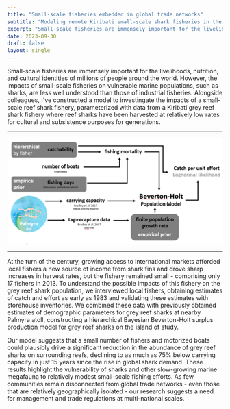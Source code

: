 ```yaml
---
title: "Small-scale fisheries embedded in global trade networks"
subtitle: "Modeling remote Kiribati small-scale shark fisheries in the era of globalization"
excerpt: "Small-scale fisheries are immensely important for the livelihoods, nutrition, and cultural identities of millions of people around the world. However, many are intricately interwoven with global trade networks which reshape cultural relationships with resources such as sharks, enabling serial depletion of the stocks of some species. Focusing on Kiribati, we evaluate the impacts of a small-scale reef shark fishery and the cultural attitudes surronding reef shark fishing and Kiribati's recent shark fishing ban."
date: 2023-09-30
draft: false
layout: single
---
```


Small-scale fisheries are immensely important for the livelihoods, nutrition, and cultural identities of millions of people around the world. However, the impacts of small-scale fisheries on vulnerable marine populations, such as sharks, are less well understood than those of industrial fisheries. Alongside colleagues, I've constructed a model to investingate the impacts of a small-scale reef shark fishery, parameterized with data from a Kiribati grey reef shark fishery where reef sharks have been harvested at relatively low rates for cultural and subsistence purposes for generations.

-----------

![A diagram of our modeling approach - a Bayesian dynamic population model allows us to integrate multiple types of data from fisher interviews with tag-recapture and demographic parameter estimates from nearby Palmyra atoll, enabling inference in a data-limited fishery.](featured.png)

-----------

At the turn of the century, growing access to international markets afforded local fishers a new source of income from shark fins and drove sharp increases in harvest rates, but the fishery remained small - comprising only 17 fishers in 2013. To understand the possible impacts of this fishery on the grey reef shark population, we interviewed local fishers, obtaining estimates of catch and effort as early as 1983 and validating these estimates with storehouse inventories. We combined these data with previously obtained estimates of demographic parameters for grey reef sharks at nearby Palmyra atoll, constructing a hierarchical Bayesian Beverton-Holt surplus production model for grey reef sharks on the island of study.

Our model suggests that a small number of fishers and motorized boats could plausibly drive a significant reduction in the abundance of grey reef sharks on surrounding reefs, declining to as much as 75% below carrying capacity in just 15 years since the rise in global shark demand. These results highlight the vulnerability of sharks and other slow-growing marine megafauna to relatively modest small-scale fishing efforts. As few communities remain disconnected from global trade networks - even those that are relatively geographically isolated - our research suggests a need for management and trade regulations at multi-national scales.

